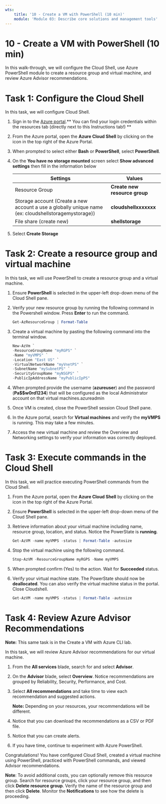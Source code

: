 ```yaml
---
wts:
    title: '10 - Create a VM with PowerShell (10 min)'
    module: 'Module 03: Describe core solutions and management tools'
---
```

# 10 - Create a VM with PowerShell (10 min)

In this walk-through, we will configure the Cloud Shell, use Azure PowerShell module to create a resource group and virtual machine, and review Azure Advisor recommendations. 

# Task 1: Configure the Cloud Shell 

In this task, we will configure Cloud Shell. 

1. Sign in to the [Azure portal](https://portal.azure.com).** You can find your login credentials within the resources tab (directly next to this Instructions tab!)
**
2. From the Azure portal, open the **Azure Cloud Shell** by clicking on the icon in the top right of the Azure Portal.

    
3. When prompted to select either **Bash** or **PowerShell**, select **PowerShell**.

4. On the **You have no storage mounted** screen select **Show advanced settings** then fill in the information below

    | Settings | Values |
    |  -- | -- |
    | Resource Group | **Create new resource group** |
    | Storage account (Create a new account a use a globally unique name (ex: cloudshellstoragemystorage)) | **cloudshellxxxxxxx** |
    | File share (create new) | **shellstorage** |

5. Select **Create Storage**

# Task 2: Create a resource group and virtual machine

In this task, we will use PowerShell to create a resource group and a virtual machine.  

1. Ensure **PowerShell** is selected in the upper-left drop-down menu of the Cloud Shell pane.

2. Verify your new resource group by running the following command in the Powershell window. Press **Enter** to run the command.

    ```PowerShell
    Get-AzResourceGroup | Format-Table
    ```

3. Create a virtual machine by pasting the following command into the terminal window. 

    ```PowerShell
    New-AzVm `
    -ResourceGroupName "myRGPS" `
    -Name "myVMPS" `
    -Location "East US" `
    -VirtualNetworkName "myVnetPS" `
    -SubnetName "mySubnetPS" `
    -SecurityGroupName "myNSGPS" `
    -PublicIpAddressName "myPublicIpPS"
    ```
    
4. When prompted provide the username (**azureuser**) and the password (**Pa$$w0rd1234**) that will be configured as the local Administrator account on that virtual machines.azureadmin

5. Once VM is created, close the PowerShell session Cloud Shell pane.

6. In the Azure portal, search for **Virtual machines** and verify the **myVMPS** is running. This may take a few minutes.


7. Access the new virtual machine and review the Overview and Networking settings to verify your information was correctly deployed. 

# Task 3: Execute commands in the Cloud Shell

In this task, we will practice executing PowerShell commands from the Cloud Shell. 

1. From the Azure portal, open the **Azure Cloud Shell** by clicking on the icon in the top right of the Azure Portal.

2. Ensure **PowerShell** is selected in the upper-left drop-down menu of the Cloud Shell pane.

3. Retrieve information about your virtual machine including name, resource group, location, and status. Notice the PowerState is **running**.

    ```PowerShell
    Get-AzVM -name myVMPS -status | Format-Table -autosize
    ```

4. Stop the virtual machine using the following command. 

    ```PowerShell
    Stop-AzVM -ResourceGroupName myRGPS -Name myVMPS
    ```
5. When prompted confirm (Yes) to the action. Wait for **Succeeded** status.

6. Verify your virtual machine state. The PowerState should now be **deallocated**. You can also verify the virtual machine status in the portal. Close Cloudshell.

    ```PowerShell
    Get-AzVM -name myVMPS -status | Format-Table -autosize
    ```

# Task 4: Review Azure Advisor Recommendations

**Note:** This same task is in the Create a VM with Azure CLI lab. 

In this task, we will review Azure Advisor recommendations for our virtual machine. 

1. From the **All services** blade, search for and select **Advisor**. 

2. On the **Advisor** blade, select **Overview**. Notice recommendations are grouped by Reliability, Security, Performance, and Cost. 


3. Select **All recommendations** and take time to view each recommendation and suggested actions. 

    **Note:** Depending on your resources, your recommendations will be different. 


4. Notice that you can download the recommendations as a CSV or PDF file. 

5. Notice that you can create alerts. 

6. If you have time, continue to experiment with Azure PowerShell. 

Congratulations! You have configured Cloud Shell, created a virtual machine using PowerShell, practiced with PowerShell commands, and viewed Advisor recommendations.

**Note**: To avoid additional costs, you can optionally remove this resource group. Search for resource groups, click your resource group, and then click **Delete resource group**. Verify the name of the resource group and then click **Delete**. Monitor the **Notifications** to see how the delete is proceeding.
